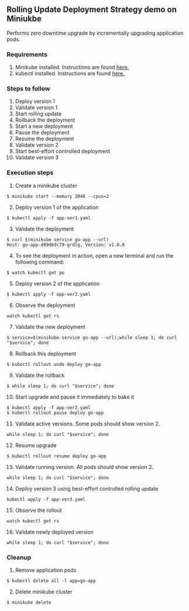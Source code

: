 ## Rolling Update Deployment Strategy demo on Miniukbe

Performs zero downtime upgrade by incrementally upgrading application pods.

### Requirements

1. Minikube installed. Instructions are found [here.](https://minikube.sigs.k8s.io/docs/start/)
2. kubectl installed. Instructions are found [here.](https://kubernetes.io/docs/tasks/tools/install-kubectl/)

### Steps to follow

1. Deploy version 1
2. Validate version 1
3. Start rolling update
4. Rollback the deployment
5. Start a new deployment
6. Pause the deployment
7. Resume the deployment
8. Validate version 2
9. Start best-effort controlled deployment
10. Validate version 3

### Execution steps

1. Create a minikube cluster
```
$ minikube start --memory 2048 --cpus=2
```
2. Deploy version 1 of the application
```
$ kubectl apply -f app-ver1.yaml
```
3. Validate the deployment
```
$ curl $(minikube service go-app --url)
Host: go-app-d89d6dc79-grdlg, Version: v1.0.0
```

4. To see the deployment in action, open a new terminal and run the following command:
```
$ watch kubectl get po
```
5. Deploy version 2 of the application
```
$ kubectl apply -f app-ver2.yaml
```
6. Observe the deployment
```
watch kubectl get rs 
```
7. Validate the new deployment
```
$ service=$(minikube service go-app --url);while sleep 1; do curl "$service"; done
```
8. Rollback this deployment
```
$ kubectl rollout undo deploy go-app
```
9. Validate the rollback
```
$ while sleep 1; do curl "$service"; done
```
10. Start upgrade and pause it immediately to bake it
```
$ kubectl apply -f app-ver2.yaml
$ kubectl rollout pause deploy go-app
```
11. Validate active versions. Some pods should show version 2.
```
while sleep 1; do curl "$service"; done
```
12. Resume upgrade
```
$ kubectl rollout resume deploy go-app
```
13. Validate running version. All pods should show version 2.
```
while sleep 1; do curl "$service"; done
```
14. Deploy version 3 using best-effort controlled rolling update
```
kubectl apply -f app-ver3.yaml
```
15. Observe the rollout
```
watch kubectl get rs
```
16. Validate newly deployed version
```
while sleep 1; do curl "$service"; done
```

### Cleanup

1. Remove application pods
```
$ kubectl delete all -l app=go-app
```
2. Delete minikube cluster
```
$ minikube delete
```
